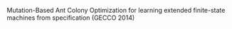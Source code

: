 Mutation-Based Ant Colony Optimization for learning extended finite-state machines from specification (GECCO 2014)